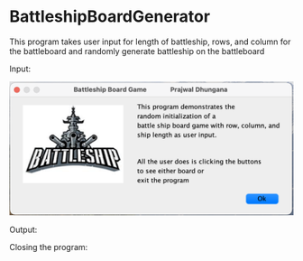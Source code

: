 # BattleshipBoardGenerator
This program takes user input for length of battleship, rows, and column for the battleboard and randomly generate battleship on the battleboard

Input:

![Sample Output](https://github.com/prajwl-dh/BattleshipBoardGenerator/blob/master/1Info.png)

Output:


Closing the program:

